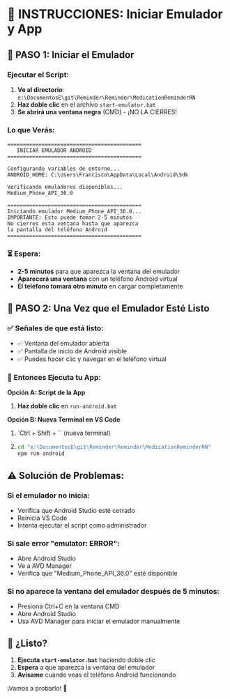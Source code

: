 # 🚀 INSTRUCCIONES: Iniciar Emulador y App

## 📱 PASO 1: Iniciar el Emulador

### Ejecutar el Script:
1. **Ve al directorio**: `e:\DocumentosE\git\Reminder\Reminder\MedicationReminderRN`
2. **Haz doble clic** en el archivo `start-emulator.bat`
3. **Se abrirá una ventana negra** (CMD) - ¡NO LA CIERRES!

### Lo que Verás:
```
===========================================
   INICIAR EMULADOR ANDROID
===========================================

Configurando variables de entorno...
ANDROID_HOME: C:\Users\Francisco\AppData\Local\Android\Sdk

Verificando emuladores disponibles...
Medium_Phone_API_36.0

===========================================
Iniciando emulador Medium_Phone_API_36.0...
IMPORTANTE: Esto puede tomar 2-5 minutos
No cierres esta ventana hasta que aparezca
la pantalla del teléfono Android
===========================================
```

### ⏳ Espera:
- **2-5 minutos** para que aparezca la ventana del emulador
- **Aparecerá una ventana** con un teléfono Android virtual
- **El teléfono tomará otro minuto** en cargar completamente

## 📱 PASO 2: Una Vez que el Emulador Esté Listo

### ✅ Señales de que está listo:
- ✅ Ventana del emulador abierta
- ✅ Pantalla de inicio de Android visible
- ✅ Puedes hacer clic y navegar en el teléfono virtual

### 🚀 Entonces Ejecuta tu App:

**Opción A: Script de la App**
1. **Haz doble clic** en `run-android.bat`

**Opción B: Nueva Terminal en VS Code**
1. `Ctrl + Shift + `` (nueva terminal)
2. ```bash
   cd "e:\DocumentosE\git\Reminder\Reminder\MedicationReminderRN"
   npm run android
   ```

## ⚠️ Solución de Problemas:

### Si el emulador no inicia:
- Verifica que Android Studio esté cerrado
- Reinicia VS Code
- Intenta ejecutar el script como administrador

### Si sale error "emulator: ERROR":
- Abre Android Studio
- Ve a AVD Manager
- Verifica que "Medium_Phone_API_36.0" esté disponible

### Si no aparece la ventana del emulador después de 5 minutos:
- Presiona Ctrl+C en la ventana CMD
- Abre Android Studio
- Usa AVD Manager para iniciar el emulador manualmente

## 🎯 ¿Listo?

1. **Ejecuta `start-emulator.bat`** haciendo doble clic
2. **Espera** a que aparezca la ventana del emulador
3. **Avísame** cuando veas el teléfono Android funcionando

¡Vamos a probarlo! 🚀
